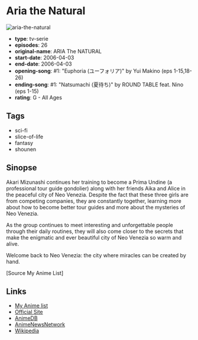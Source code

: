 # Aria the Natural

![aria-the-natural](https://cdn.myanimelist.net/images/anime/2/77621.jpg)

-   **type**: tv-serie
-   **episodes**: 26
-   **original-name**: ARIA The NATURAL
-   **start-date**: 2006-04-03
-   **end-date**: 2006-04-03
-   **opening-song**: #1: "Euphoria (ユーフォリア)" by Yui Makino (eps 1-15,18-26)
-   **ending-song**: #1: "Natsumachi (夏待ち)" by ROUND TABLE feat. Nino (eps 1-15)
-   **rating**: G - All Ages

## Tags

-   sci-fi
-   slice-of-life
-   fantasy
-   shounen

## Sinopse

Akari Mizunashi continues her training to become a Prima Undine (a professional tour guide gondolier) along with her friends Aika and Alice in the peaceful city of Neo Venezia. Despite the fact that these three girls are from competing companies, they are constantly together, learning more about how to become better tour guides and more about the mysteries of Neo Venezia.

As the group continues to meet interesting and unforgettable people through their daily routines, they will also come closer to the secrets that make the enigmatic and ever beautiful city of Neo Venezia so warm and alive.

Welcome back to Neo Venezia: the city where miracles can be created by hand.

[Source My Anime List]

## Links

-   [My Anime list](https://myanimelist.net/anime/962/Aria_the_Natural)
-   [Official Site](http://www.ariacompany.net/2nd/)
-   [AnimeDB](http://anidb.info/perl-bin/animedb.pl?show=anime&aid=4243)
-   [AnimeNewsNetwork](http://www.animenewsnetwork.com/encyclopedia/anime.php?id=6425)
-   [Wikipedia](http://en.wikipedia.org/wiki/ARIA_%28manga%29)
